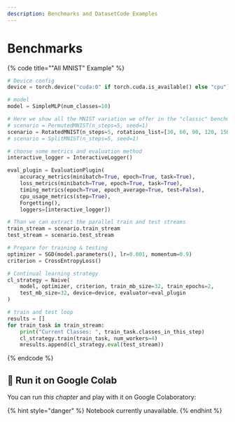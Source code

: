 ```yaml
---
description: Benchmarks and DatasetCode Examples
---
```


# Benchmarks

{% code title="\"All MNIST\" Example" %}
```python
# Device config
device = torch.device("cuda:0" if torch.cuda.is_available() else "cpu")

# model
model = SimpleMLP(num_classes=10)

# Here we show all the MNIST variation we offer in the "classic" benchmarks
# scenario = PermutedMNIST(n_steps=5, seed=1)
scenario = RotatedMNIST(n_steps=5, rotations_list=[30, 60, 90, 120, 150], seed=1)
# scenario = SplitMNIST(n_steps=5, seed=1)

# choose some metrics and evaluation method
interactive_logger = InteractiveLogger()

eval_plugin = EvaluationPlugin(
    accuracy_metrics(minibatch=True, epoch=True, task=True),
    loss_metrics(minibatch=True, epoch=True, task=True),
    timing_metrics(epoch=True, epoch_average=True, test=False),
    cpu_usage_metrics(step=True),
    Forgetting(),
    loggers=[interactive_logger])

# Than we can extract the parallel train and test streams
train_stream = scenario.train_stream
test_stream = scenario.test_stream

# Prepare for training & testing
optimizer = SGD(model.parameters(), lr=0.001, momentum=0.9)
criterion = CrossEntropyLoss()

# Continual learning strategy
cl_strategy = Naive(
    model, optimizer, criterion, train_mb_size=32, train_epochs=2,
    test_mb_size=32, device=device, evaluator=eval_plugin
)

# train and test loop
results = []
for train_task in train_stream:
    print("Current Classes: ", train_task.classes_in_this_step)
    cl_strategy.train(train_task, num_workers=4)
    mresults.append(cl_strategy.eval(test_stream))
```
{% endcode %}

## 🤝 Run it on Google Colab

You can run _this chapter_ and play with it on Google Colaboratory:

{% hint style="danger" %}
Notebook currently unavailable.
{% endhint %}

